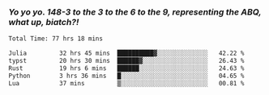 ### ***Yo yo yo. 148-3 to the 3 to the 6 to the 9, representing the ABQ, what up, biatch?!***

<!--START_SECTION:waka-->

```txt
Total Time: 77 hrs 18 mins

Julia         32 hrs 45 mins  ██████████▓░░░░░░░░░░░░░░   42.22 %
typst         20 hrs 30 mins  ██████▓░░░░░░░░░░░░░░░░░░   26.43 %
Rust          19 hrs 6 mins   ██████░░░░░░░░░░░░░░░░░░░   24.63 %
Python        3 hrs 36 mins   █░░░░░░░░░░░░░░░░░░░░░░░░   04.65 %
Lua           37 mins         ▒░░░░░░░░░░░░░░░░░░░░░░░░   00.81 %
```

<!--END_SECTION:waka-->

<!--
**AJMC2002/AJMC2002** is a ✨ _special_ ✨ repository because its `README.md` (this file) appears on your GitHub profile.

Here are some ideas to get you started:

- 🔭 I’m currently working on ...
- 🌱 I’m currently learning ...
- 👯 I’m looking to collaborate on ...
- 🤔 I’m looking for help with ...
- 💬 Ask me about ...
- 📫 How to reach me: ...
- 😄 Pronouns: ...
- ⚡ Fun fact: ...
-->

